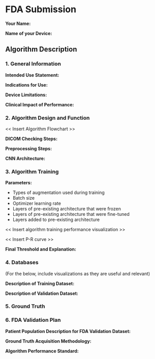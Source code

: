# FDA Submission

**Your Name:**

**Name of your Device:**

## Algorithm Description

### 1. General Information

**Intended Use Statement:**

**Indications for Use:**

**Device Limitations:**

**Clinical Impact of Performance:**

### 2. Algorithm Design and Function

<< Insert Algorithm Flowchart >>

**DICOM Checking Steps:**

**Preprocessing Steps:**

**CNN Architecture:**

### 3. Algorithm Training

**Parameters:**

- Types of augmentation used during training
- Batch size
- Optimizer learning rate
- Layers of pre-existing architecture that were frozen
- Layers of pre-existing architecture that were fine-tuned
- Layers added to pre-existing architecture

<< Insert algorithm training performance visualization >>

<< Insert P-R curve >>

**Final Threshold and Explanation:**

### 4. Databases

(For the below, include visualizations as they are useful and relevant)

**Description of Training Dataset:**

**Description of Validation Dataset:**

### 5. Ground Truth

### 6. FDA Validation Plan

**Patient Population Description for FDA Validation Dataset:**

**Ground Truth Acquisition Methodology:**

**Algorithm Performance Standard:**

